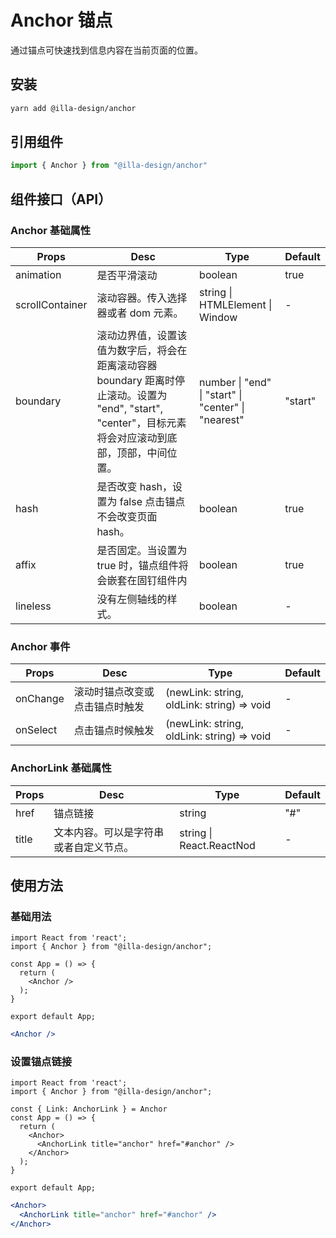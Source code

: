 # Anchor 锚点

通过锚点可快速找到信息内容在当前页面的位置。

## 安装

```bash
yarn add @illa-design/anchor
```

## 引用组件

```jsx
import { Anchor } from "@illa-design/anchor"
```

## 组件接口（API）

### Anchor 基础属性

| Props           | Desc                                                                                                                                              | Type                                                | Default |
| --------------- | ------------------------------------------------------------------------------------------------------------------------------------------------- | --------------------------------------------------- | ------- |
| animation       | 是否平滑滚动                                                                                                                                      | boolean                                             | true    |
| scrollContainer | 滚动容器。传入选择器或者 dom 元素。                                                                                                               | string \| HTMLElement \| Window                     | -       |
| boundary        | 滚动边界值，设置该值为数字后，将会在距离滚动容器 boundary 距离时停止滚动。设置为 "end", "start", "center"，目标元素将会对应滚动到底部，顶部，中间位置。 | number \| "end" \| "start" \| "center" \| "nearest" | "start" |
| hash            | 是否改变 hash，设置为 false 点击锚点不会改变页面 hash。                                                                                           | boolean                                             | true    |
| affix           | 是否固定。当设置为 true 时，锚点组件将会嵌套在固钉组件内                                                                                          | boolean                                             | true    |
| lineless        | 没有左侧轴线的样式。                                                                                                                              | boolean                                             | -       |

### Anchor 事件

| Props    | Desc                           | Type                                       | Default |
| -------- | ------------------------------ | ------------------------------------------ | ------- |
| onChange | 滚动时锚点改变或点击锚点时触发 | (newLink: string, oldLink: string) => void | -       |
| onSelect | 点击锚点时候触发               | (newLink: string, oldLink: string) => void | -       |

### AnchorLink 基础属性

| Props | Desc                                   | Type                     | Default |
| ----- | -------------------------------------- | ------------------------ | ------- |
| href  | 锚点链接                               | string                   | "#"     |
| title | 文本内容。可以是字符串或者自定义节点。 | string \| React.ReactNod | -       |

## 使用方法

### 基础用法

```SnackPlayer dependencies=@illa-design/anchor
import React from 'react';
import { Anchor } from "@illa-design/anchor";

const App = () => {
  return (
    <Anchor />
  );
}

export default App;

```

```jsx
<Anchor />
```

### 设置锚点链接

```SnackPlayer dependencies=@illa-design/anchor
import React from 'react';
import { Anchor } from "@illa-design/anchor";

const { Link: AnchorLink } = Anchor
const App = () => {
  return (
    <Anchor>
      <AnchorLink title="anchor" href="#anchor" />
    </Anchor>
  );
}

export default App;

```

```jsx
<Anchor>
  <AnchorLink title="anchor" href="#anchor" />
</Anchor>
```
